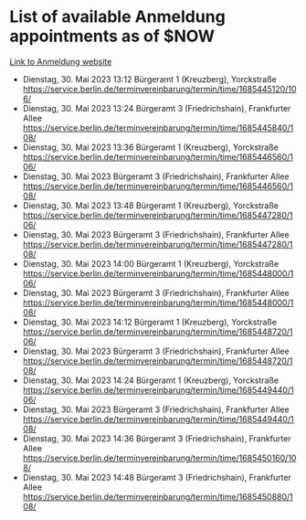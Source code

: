 # List of available Anmeldung appointments as of $NOW
[Link to Anmeldung website](https://service.berlin.de/terminvereinbarung/termin/tag.php?termin=1&anliegen[]=120686&dienstleisterlist=122210,122217,327316,122219,327312,122227,327314,122231,327346,122243,327348,122254,122252,329742,122260,329745,122262,329748,122271,327278,122273,327274,122277,327276,330436,122280,327294,122282,327290,122284,327292,122291,327270,122285,327266,122286,327264,122296,327268,150230,329760,122297,327286,122294,327284,122312,329763,122314,329775,122304,327330,122311,327334,122309,327332,317869,122281,327352,122279,329772,122283,122276,327324,122274,327326,122267,329766,122246,327318,122251,327320,122257,327322,122208,327298,122226,327300&herkunft=http%3A%2F%2Fservice.berlin.de%2Fdienstleistung%2F120686%2F)
- Dienstag, 30. Mai 2023 13:12 Bürgeramt 1 (Kreuzberg), Yorckstraße https://service.berlin.de/terminvereinbarung/termin/time/1685445120/106/
- Dienstag, 30. Mai 2023 13:24 Bürgeramt 3 (Friedrichshain), Frankfurter Allee https://service.berlin.de/terminvereinbarung/termin/time/1685445840/108/
- Dienstag, 30. Mai 2023 13:36 Bürgeramt 1 (Kreuzberg), Yorckstraße https://service.berlin.de/terminvereinbarung/termin/time/1685446560/106/
- Dienstag, 30. Mai 2023  Bürgeramt 3 (Friedrichshain), Frankfurter Allee https://service.berlin.de/terminvereinbarung/termin/time/1685446560/108/
- Dienstag, 30. Mai 2023 13:48 Bürgeramt 1 (Kreuzberg), Yorckstraße https://service.berlin.de/terminvereinbarung/termin/time/1685447280/106/
- Dienstag, 30. Mai 2023  Bürgeramt 3 (Friedrichshain), Frankfurter Allee https://service.berlin.de/terminvereinbarung/termin/time/1685447280/108/
- Dienstag, 30. Mai 2023 14:00 Bürgeramt 1 (Kreuzberg), Yorckstraße https://service.berlin.de/terminvereinbarung/termin/time/1685448000/106/
- Dienstag, 30. Mai 2023  Bürgeramt 3 (Friedrichshain), Frankfurter Allee https://service.berlin.de/terminvereinbarung/termin/time/1685448000/108/
- Dienstag, 30. Mai 2023 14:12 Bürgeramt 1 (Kreuzberg), Yorckstraße https://service.berlin.de/terminvereinbarung/termin/time/1685448720/106/
- Dienstag, 30. Mai 2023  Bürgeramt 3 (Friedrichshain), Frankfurter Allee https://service.berlin.de/terminvereinbarung/termin/time/1685448720/108/
- Dienstag, 30. Mai 2023 14:24 Bürgeramt 1 (Kreuzberg), Yorckstraße https://service.berlin.de/terminvereinbarung/termin/time/1685449440/106/
- Dienstag, 30. Mai 2023  Bürgeramt 3 (Friedrichshain), Frankfurter Allee https://service.berlin.de/terminvereinbarung/termin/time/1685449440/108/
- Dienstag, 30. Mai 2023 14:36 Bürgeramt 3 (Friedrichshain), Frankfurter Allee https://service.berlin.de/terminvereinbarung/termin/time/1685450160/108/
- Dienstag, 30. Mai 2023 14:48 Bürgeramt 3 (Friedrichshain), Frankfurter Allee https://service.berlin.de/terminvereinbarung/termin/time/1685450880/108/
